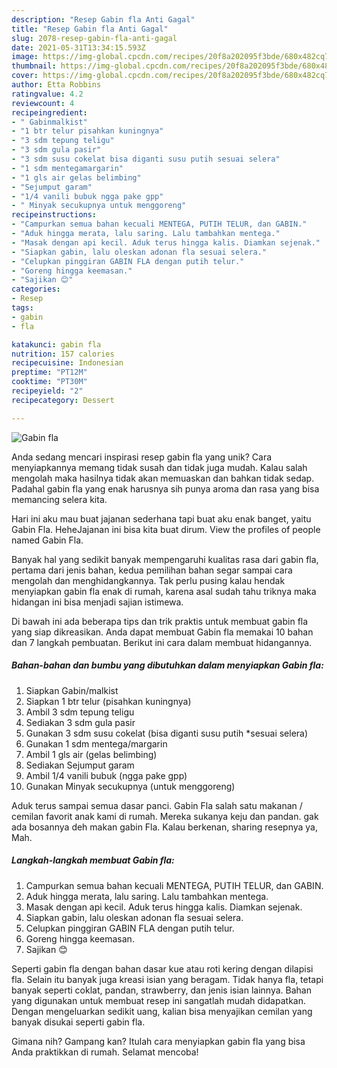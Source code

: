 ```yaml
---
description: "Resep Gabin fla Anti Gagal"
title: "Resep Gabin fla Anti Gagal"
slug: 2078-resep-gabin-fla-anti-gagal
date: 2021-05-31T13:34:15.593Z
image: https://img-global.cpcdn.com/recipes/20f8a202095f3bde/680x482cq70/gabin-fla-foto-resep-utama.jpg
thumbnail: https://img-global.cpcdn.com/recipes/20f8a202095f3bde/680x482cq70/gabin-fla-foto-resep-utama.jpg
cover: https://img-global.cpcdn.com/recipes/20f8a202095f3bde/680x482cq70/gabin-fla-foto-resep-utama.jpg
author: Etta Robbins
ratingvalue: 4.2
reviewcount: 4
recipeingredient:
- " Gabinmalkist"
- "1 btr telur pisahkan kuningnya"
- "3 sdm tepung teligu"
- "3 sdm gula pasir"
- "3 sdm susu cokelat bisa diganti susu putih sesuai selera"
- "1 sdm mentegamargarin"
- "1 gls air gelas belimbing"
- "Sejumput garam"
- "1/4 vanili bubuk ngga pake gpp"
- " Minyak secukupnya untuk menggoreng"
recipeinstructions:
- "Campurkan semua bahan kecuali MENTEGA, PUTIH TELUR, dan GABIN."
- "Aduk hingga merata, lalu saring. Lalu tambahkan mentega."
- "Masak dengan api kecil. Aduk terus hingga kalis. Diamkan sejenak."
- "Siapkan gabin, lalu oleskan adonan fla sesuai selera."
- "Celupkan pinggiran GABIN FLA dengan putih telur."
- "Goreng hingga keemasan."
- "Sajikan 😊"
categories:
- Resep
tags:
- gabin
- fla

katakunci: gabin fla 
nutrition: 157 calories
recipecuisine: Indonesian
preptime: "PT12M"
cooktime: "PT30M"
recipeyield: "2"
recipecategory: Dessert

---
```



![Gabin fla](https://img-global.cpcdn.com/recipes/20f8a202095f3bde/680x482cq70/gabin-fla-foto-resep-utama.jpg)

Anda sedang mencari inspirasi resep gabin fla yang unik? Cara menyiapkannya memang tidak susah dan tidak juga mudah. Kalau salah mengolah maka hasilnya tidak akan memuaskan dan bahkan tidak sedap. Padahal gabin fla yang enak harusnya sih punya aroma dan rasa yang bisa memancing selera kita.

Hari ini aku mau buat jajanan sederhana tapi buat aku enak banget, yaitu Gabin Fla. HeheJajanan ini bisa kita buat dirum. View the profiles of people named Gabin Fla.

Banyak hal yang sedikit banyak mempengaruhi kualitas rasa dari gabin fla, pertama dari jenis bahan, kedua pemilihan bahan segar sampai cara mengolah dan menghidangkannya. Tak perlu pusing kalau hendak menyiapkan gabin fla enak di rumah, karena asal sudah tahu triknya maka hidangan ini bisa menjadi sajian istimewa.


Di bawah ini ada beberapa tips dan trik praktis untuk membuat gabin fla yang siap dikreasikan. Anda dapat membuat Gabin fla memakai 10 bahan dan 7 langkah pembuatan. Berikut ini cara dalam membuat hidangannya.

<!--inarticleads1-->

##### Bahan-bahan dan bumbu yang dibutuhkan dalam menyiapkan Gabin fla:

1. Siapkan  Gabin/malkist
1. Siapkan 1 btr telur (pisahkan kuningnya)
1. Ambil 3 sdm tepung teligu
1. Sediakan 3 sdm gula pasir
1. Gunakan 3 sdm susu cokelat (bisa diganti susu putih *sesuai selera)
1. Gunakan 1 sdm mentega/margarin
1. Ambil 1 gls air (gelas belimbing)
1. Sediakan Sejumput garam
1. Ambil 1/4 vanili bubuk (ngga pake gpp)
1. Gunakan  Minyak secukupnya (untuk menggoreng)


Aduk terus sampai semua dasar panci. Gabin Fla salah satu makanan / cemilan favorit anak kami di rumah. Mereka sukanya keju dan pandan. gak ada bosannya deh makan gabin Fla. Kalau berkenan, sharing resepnya ya, Mah. 

<!--inarticleads2-->

##### Langkah-langkah membuat Gabin fla:

1. Campurkan semua bahan kecuali MENTEGA, PUTIH TELUR, dan GABIN.
1. Aduk hingga merata, lalu saring. Lalu tambahkan mentega.
1. Masak dengan api kecil. Aduk terus hingga kalis. Diamkan sejenak.
1. Siapkan gabin, lalu oleskan adonan fla sesuai selera.
1. Celupkan pinggiran GABIN FLA dengan putih telur.
1. Goreng hingga keemasan.
1. Sajikan 😊


Seperti gabin fla dengan bahan dasar kue atau roti kering dengan dilapisi fla. Selain itu banyak juga kreasi isian yang beragam. Tidak hanya fla, tetapi banyak seperti coklat, pandan, strawberry, dan jenis isian lainnya. Bahan yang digunakan untuk membuat resep ini sangatlah mudah didapatkan. Dengan mengeluarkan sedikit uang, kalian bisa menyajikan cemilan yang banyak disukai seperti gabin fla. 

Gimana nih? Gampang kan? Itulah cara menyiapkan gabin fla yang bisa Anda praktikkan di rumah. Selamat mencoba!
